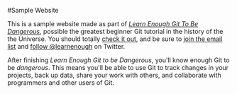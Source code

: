 #Sample Website

This is a sample website made as part of [*Learn Enough Git To Be Dangerous*](http://learnenough.com/git-tutorial), possible the greatest beginner Git tutorial in the history of the the Universe. You should totally [check it out](http://learenough.com/git-tutorial), and be sure to [join the email list](http://learnenough.com/#email_list) and [follow @learnenough](http://twitter.com/learnenoguh) on Twitter.

After finishing *Learn Enough Git to be Dangerous*, you'll know enough Git to be *dangerous*. This means you'll be able to use Git to track changes in your projects, back up data, share your work with others, and collaborate with programmers and other users of Git.
